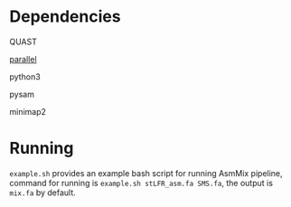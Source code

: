 # Dependencies

QUAST

[parallel](https://www.gnu.org/software/parallel/)

python3

pysam

minimap2

# Running

`example.sh` provides an example bash script for running AsmMix pipeline, command for running is `example.sh stLFR_asm.fa SMS.fa`, the output is `mix.fa` by default. 
